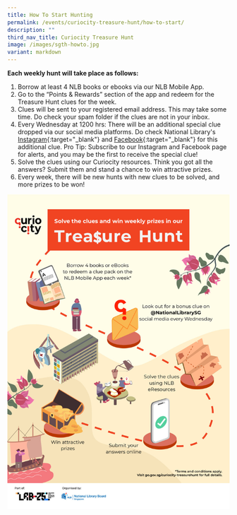 ```yaml
---
title: How To Start Hunting
permalink: /events/curiocity-treasure-hunt/how-to-start/
description: ""
third_nav_title: Curiocity Treasure Hunt
image: /images/sgth-howto.jpg
variant: markdown
---
```

**Each weekly hunt will take place as follows:**

1. Borrow at least 4 NLB books or ebooks via our NLB Mobile App.
2. Go to the “Points & Rewards” section of the app and redeem for the Treasure Hunt clues for the week.
3. Clues will be sent to your registered email address. This may take some time. Do check your spam folder if the clues are not in your inbox.
4. Every Wednesday at 1200 hrs: There will be an additional special clue dropped via our social media platforms. Do check National Library's [Instagram](https://www.instagram.com/NationalLibrarysg){:target="_blank"}  and [Facebook](https://www.facebook.com/NationalLibrarySG){:target="_blank"}  for this additional clue. Pro Tip: Subscribe to our  Instagram and Facebook page for alerts, and you may be the first to receive the special clue!
5. Solve the clues using our Curiocity resources. Think you got all the answers? Submit them and stand a chance to win attractive prizes. 
6. Every week, there will be new hunts with new clues to be solved, and more prizes to be won!

![How to hunt](/images/NLB_CurioCity_Infographic%20A3_04012022.jpg)